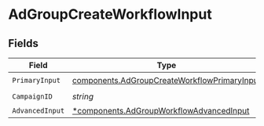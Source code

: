 # AdGroupCreateWorkflowInput


## Fields

| Field                                                                                                        | Type                                                                                                         | Required                                                                                                     | Description                                                                                                  |
| ------------------------------------------------------------------------------------------------------------ | ------------------------------------------------------------------------------------------------------------ | ------------------------------------------------------------------------------------------------------------ | ------------------------------------------------------------------------------------------------------------ |
| `PrimaryInput`                                                                                               | [components.AdGroupCreateWorkflowPrimaryInput](../../models/components/adgroupcreateworkflowprimaryinput.md) | :heavy_check_mark:                                                                                           | N/A                                                                                                          |
| `CampaignID`                                                                                                 | *string*                                                                                                     | :heavy_check_mark:                                                                                           | N/A                                                                                                          |
| `AdvancedInput`                                                                                              | [*components.AdGroupWorkflowAdvancedInput](../../models/components/adgroupworkflowadvancedinput.md)          | :heavy_minus_sign:                                                                                           | N/A                                                                                                          |